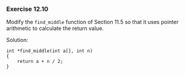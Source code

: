 ### Exercise 12.10

Modify the `find_middle` function of Section 11.5 so that it uses pointer arithmetic to calculate the return value.

Solution:
```
int *find_middle(int a[], int n)
{
    return a + n / 2;
}
```
